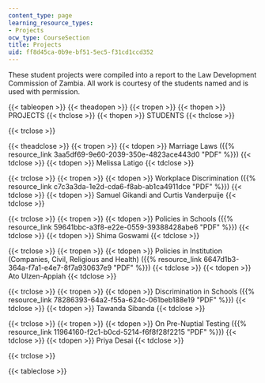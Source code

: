```yaml
---
content_type: page
learning_resource_types:
- Projects
ocw_type: CourseSection
title: Projects
uid: ff8d45ca-0b9e-bf51-5ec5-f31cd1ccd352
---
```


These student projects were compiled into a report to the Law Development Commission of Zambia. All work is courtesy of the students named and is used with permission.

{{< tableopen >}}
{{< theadopen >}}
{{< tropen >}}
{{< thopen >}}
PROJECTS
{{< thclose >}}
{{< thopen >}}
STUDENTS
{{< thclose >}}

{{< trclose >}}

{{< theadclose >}}
{{< tropen >}}
{{< tdopen >}}
Marriage Laws ({{% resource_link 3aa5df69-9e60-2039-350e-4823ace443d0 "PDF" %}})
{{< tdclose >}}
{{< tdopen >}}
Melissa Latigo
{{< tdclose >}}

{{< trclose >}}
{{< tropen >}}
{{< tdopen >}}
Workplace Discrimination ({{% resource_link c7c3a3da-1e2d-cda6-f8ab-ab1ca4911dce "PDF" %}})
{{< tdclose >}}
{{< tdopen >}}
Samuel Gikandi and Curtis Vanderpuije
{{< tdclose >}}

{{< trclose >}}
{{< tropen >}}
{{< tdopen >}}
Policies in Schools ({{% resource_link 59641bbc-a3f8-e22e-0559-39388428abe6 "PDF" %}})
{{< tdclose >}}
{{< tdopen >}}
Shima Goswami
{{< tdclose >}}

{{< trclose >}}
{{< tropen >}}
{{< tdopen >}}
Policies in Institution (Companies, Civil, Religious and Health) ({{% resource_link 6647d1b3-364a-f7a1-e4e7-8f7a930637e9 "PDF" %}})
{{< tdclose >}}
{{< tdopen >}}
Ato Ulzen-Appiah
{{< tdclose >}}

{{< trclose >}}
{{< tropen >}}
{{< tdopen >}}
Discrimination in Schools ({{% resource_link 78286393-64a2-f55a-624c-061beb188e19 "PDF" %}})
{{< tdclose >}}
{{< tdopen >}}
Tawanda Sibanda
{{< tdclose >}}

{{< trclose >}}
{{< tropen >}}
{{< tdopen >}}
On Pre-Nuptial Testing ({{% resource_link 11964160-f2c1-b0cd-5214-f6f8f28f2215 "PDF" %}})
{{< tdclose >}}
{{< tdopen >}}
Priya Desai
{{< tdclose >}}

{{< trclose >}}

{{< tableclose >}}